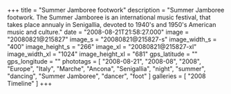 +++
title = "Summer Jamboree footwork"
description = "Summer Jamboree footwork. The Summer Jamboree is an international music festival, that takes place annualy in Senigallia, devoted to 1940's and 1950's American music and culture."
date = "2008-08-21T21:58:27.000"
image = "20080821@215827"
image_s = "20080821@215827-s"
image_width_s = "400"
image_height_s = "266"
image_xl = "20080821@215827-xl"
image_width_xl = "1024"
image_height_xl = "681"
gps_latitude = ""
gps_longitude = ""
phototags = [ "2008-08-21", "2008-08", "2008", "Europe", "Italy", "Marche", "Ancona", "Senigallia", "night", "summer", "dancing", "Summer Jamboree", "dancer", "foot" ]
galleries = [ "2008 Timeline" ]
+++
